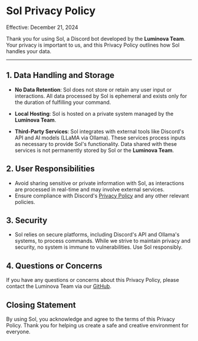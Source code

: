 # Sol Privacy Policy

Effective: December 21, 2024

Thank you for using Sol, a Discord bot developed by the **Luminova Team**. Your privacy is important to us, and this Privacy Policy outlines how Sol handles your data.

---

## 1. Data Handling and Storage

- **No Data Retention**: Sol does not store or retain any user input or interactions. All data processed by Sol is ephemeral and exists only for the duration of fulfilling your command.

- **Local Hosting**: Sol is hosted on a private system managed by the **Luminova Team**.

- **Third-Party Services**: Sol integrates with external tools like Discord's API and AI models (LLaMA via Ollama). These services process inputs as necessary to provide Sol's functionality. Data shared with these services is not permanently stored by Sol or the **Luminova Team**.  




## 2. User Responsibilities

- Avoid sharing sensitive or private information with Sol, as interactions are processed in real-time and may involve external services.
- Ensure compliance with Discord's [Privacy Policy](https://discord.com/privacy) and any other relevant policies.


## 3. Security

- Sol relies on secure platforms, including Discord's API and Ollama's systems, to process commands. While we strive to maintain privacy and security, no system is immune to vulnerabilities. Use Sol responsibly.


## 4. Questions or Concerns

If you have any questions or concerns about this Privacy Policy, please contact the Luminova Team via our [GitHub](https://github.com/solavedev).

## Closing Statement

By using Sol, you acknowledge and agree to the terms of this Privacy Policy. Thank you for helping us create a safe and creative environment for everyone.
